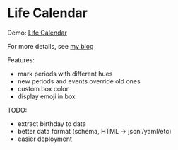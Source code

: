 # Life Calendar

Demo: [Life Calendar](https://ssine.ink/projects/calendar)

For more details, see [my blog](https://ssine.ink/blog/life-calendar)

Features:

* mark periods with different hues
* new periods and events override old ones
* custom box color
* display emoji in box

TODO:

* extract birthday to data
* better data format (schema, HTML -> jsonl/yaml/etc)
* easier deployment
